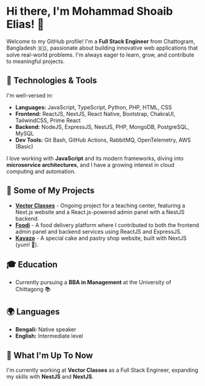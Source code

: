 # Hi there, I'm Mohammad Shoaib Elias! 👋

Welcome to my GitHub profile! I'm a **Full Stack Engineer** from Chattogram, Bangladesh 🇧🇩, passionate about building innovative web applications that solve real-world problems. I'm always eager to learn, grow, and contribute to meaningful projects.

## 🔧 Technologies & Tools
I'm well-versed in:
- **Languages:** JavaScript, TypeScript, Python, PHP, HTML, CSS
- **Frontend:** ReactJS, NextJS, React Native, Bootstrap, ChakraUI, TailwindCSS, Prime React
- **Backend:** NodeJS, ExpressJS, NestJS, PHP, MongoDB, PostgreSQL, MySQL
- **Dev Tools:** Git Bash, GitHub Actions, RabbitMQ, OpenTelemetry, AWS (Basic)

I love working with **JavaScript** and its modern frameworks, diving into **microservice architectures**, and I have a growing interest in cloud computing and automation.

## 🌟 Some of My Projects
- [**Vector Classes**](http://www.vectorclasses.net) - Ongoing project for a teaching center, featuring a Next.js website and a React.js-powered admin panel with a NestJS backend.
- [**Foodi**](http://www.foodibd.com) - A food delivery platform where I contributed to both the frontend admin panel and backend services using ReactJS and ExpressJS.
- [**Kavazo**](http://www.kavazo.vercel.app) - A special cake and pastry shop website, built with NextJS (yum! 🍰).

## 🎓 Education
- Currently pursuing a **BBA in Management** at the University of Chittagong 📚
  
## 🌍 Languages
- **Bengali:** Native speaker
- **English:** Intermediate level

## 🚀 What I'm Up To Now
I'm currently working at **Vector Classes** as a Full Stack Engineer, expanding my skills with **NestJS** and **NextJS**.
